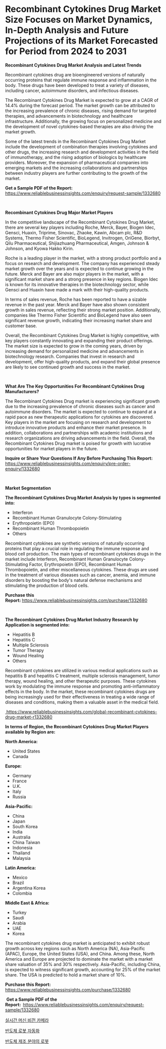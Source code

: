 <p><h1>Recombinant Cytokines Drug Market Size Focuses on Market Dynamics, In-Depth Analysis and Future Projections of its Market Forecasted for Period from 2024 to 2031</h1></p><p><strong>Recombinant Cytokines Drug Market Analysis and Latest Trends</strong></p>
<p><p>Recombinant cytokines drug are bioengineered versions of naturally occurring proteins that regulate immune response and inflammation in the body. These drugs have been developed to treat a variety of diseases, including cancer, autoimmune disorders, and infectious diseases.</p><p>The Recombinant Cytokines Drug Market is expected to grow at a CAGR of 14.4% during the forecast period. The market growth can be attributed to the increasing prevalence of chronic diseases, rising demand for targeted therapies, and advancements in biotechnology and healthcare infrastructure. Additionally, the growing focus on personalized medicine and the development of novel cytokines-based therapies are also driving the market growth.</p><p>Some of the latest trends in the Recombinant Cytokines Drug Market include the development of combination therapies involving cytokines and other drugs, the increasing research and development activities in the field of immunotherapy, and the rising adoption of biologics by healthcare providers. Moreover, the expansion of pharmaceutical companies into emerging markets and the increasing collaborations and partnerships between industry players are further contributing to the growth of the market.</p></p>
<p><strong>Get a Sample PDF of the Report:&nbsp;</strong> <a href="https://www.reliablebusinessinsights.com/enquiry/request-sample/1332680">https://www.reliablebusinessinsights.com/enquiry/request-sample/1332680</a></p>
<p>&nbsp;</p>
<p><strong>Recombinant Cytokines Drug Major Market Players</strong></p>
<p><p>In the competitive landscape of the Recombinant Cytokines Drug Market, there are several key players including Roche, Merck, Bayer, Biogen Idec, Gensci, Huaxin, Triprime, Sinovac, Zhaoke, Kawin, Abcam plc, R&D Systems, Thermo Fisher Scientific, BioLegend, Invitrogen, OriGene, Biorbyt, Qilu Pharmaceutical, Shijiazhuang Pharmaceutical, Amgen, Johnson & Johnson, and Kyowa Hakko Kirin.</p><p>Roche is a leading player in the market, with a strong product portfolio and a focus on research and development. The company has experienced steady market growth over the years and is expected to continue growing in the future. Merck and Bayer are also major players in the market, with a significant market share and a strong presence in key regions. Biogen Idec is known for its innovative therapies in the biotechnology sector, while Gensci and Huaxin have made a mark with their high-quality products.</p><p>In terms of sales revenue, Roche has been reported to have a sizable revenue in the past year. Merck and Bayer have also shown consistent growth in sales revenue, reflecting their strong market position. Additionally, companies like Thermo Fisher Scientific and BioLegend have also seen significant revenue growth, indicating their increasing market share and customer base.</p><p>Overall, the Recombinant Cytokines Drug Market is highly competitive, with key players constantly innovating and expanding their product offerings. The market size is expected to grow in the coming years, driven by increasing demand for personalized medicine and advancements in biotechnology research. Companies that invest in research and development, offer high-quality products, and expand their global presence are likely to see continued growth and success in the market.</p></p>
<p>&nbsp;</p>
<p><strong>What Are The Key Opportunities For Recombinant Cytokines Drug Manufacturers?</strong></p>
<p><p>The Recombinant Cytokines Drug market is experiencing significant growth due to the increasing prevalence of chronic diseases such as cancer and autoimmune disorders. The market is expected to continue to expand at a rapid pace as new therapeutic applications for cytokines are discovered. Key players in the market are focusing on research and development to introduce innovative products and enhance their market presence. In addition, collaborations and partnerships with academic institutions and research organizations are driving advancements in the field. Overall, the Recombinant Cytokines Drug market is poised for growth with lucrative opportunities for market players in the future.</p></p>
<p><strong>Inquire or Share Your Questions If Any Before Purchasing This Report:</strong> <a href="https://www.reliablebusinessinsights.com/enquiry/pre-order-enquiry/1332680">https://www.reliablebusinessinsights.com/enquiry/pre-order-enquiry/1332680</a></p>
<p>&nbsp;</p>
<p><strong>Market Segmentation</strong></p>
<p><strong>The Recombinant Cytokines Drug Market Analysis by types is segmented into:</strong></p>
<p><ul><li>Interferon</li><li>Recombinant Human Granulocyte Colony-Stimulating</li><li>Erythropoietin (EPO)</li><li>Recombinant Human Thrombopoietin</li><li>Others</li></ul></p>
<p><p>Recombinant cytokines are synthetic versions of naturally occurring proteins that play a crucial role in regulating the immune response and blood cell production. The main types of recombinant cytokines drugs in the market include Interferon, Recombinant Human Granulocyte Colony-Stimulating Factor, Erythropoietin (EPO), Recombinant Human Thrombopoietin, and other miscellaneous cytokines. These drugs are used in the treatment of various diseases such as cancer, anemia, and immune disorders by boosting the body's natural defense mechanisms and stimulating the production of blood cells.</p></p>
<p><strong>Purchase this Report:&nbsp;</strong><a href="https://www.reliablebusinessinsights.com/purchase/1332680">https://www.reliablebusinessinsights.com/purchase/1332680</a></p>
<p>&nbsp;</p>
<p><strong>The Recombinant Cytokines Drug Market Industry Research by Application is segmented into:</strong></p>
<p><ul><li>Hepatitis B</li><li>Hepatitis C</li><li>Multiple Sclerosis</li><li>Tumor Therapy</li><li>Wound Healing</li><li>Others</li></ul></p>
<p><p>Recombinant cytokines are utilized in various medical applications such as hepatitis B and hepatitis C treatment, multiple sclerosis management, tumor therapy, wound healing, and other therapeutic purposes. These cytokines work by modulating the immune response and promoting anti-inflammatory effects in the body. In the market, these recombinant cytokines drugs are being increasingly used for their effectiveness in treating a wide range of diseases and conditions, making them a valuable asset in the medical field.</p></p>
<p><a href="https://www.reliablebusinessinsights.com/global-recombinant-cytokines-drug-market-r1332680">&nbsp;https://www.reliablebusinessinsights.com/global-recombinant-cytokines-drug-market-r1332680</a></p>
<p><strong>In terms of Region, the Recombinant Cytokines Drug Market Players available by Region are:</strong></p>
<p>
    <p> <strong> North America: </strong>
        <ul>
            <li>United States</li>
            <li>Canada</li>
        </ul>
        </p> 
    <p> <strong> Europe: </strong>
        <ul>
            <li>Germany</li>
            <li>France</li>
            <li>U.K.</li>
            <li>Italy</li>
            <li>Russia</li>
        </ul>
        </p> 
    <p> <strong> Asia-Pacific: </strong>
        <ul>
            <li>China</li>
            <li>Japan</li>
            <li>South Korea</li>
            <li>India</li>
            <li>Australia</li>
            <li>China Taiwan</li>
            <li>Indonesia</li>
            <li>Thailand</li>
            <li>Malaysia</li>
        </ul>
        </p> 
    <p> <strong> Latin America: </strong>
        <ul>
            <li>Mexico</li>
            <li>Brazil</li>
            <li>Argentina Korea</li>
            <li>Colombia</li>
        </ul>
        </p> 
    <p> <strong> Middle East & Africa: </strong>
        <ul>
            <li>Turkey</li>
            <li>Saudi</li>
            <li>Arabia</li>
            <li>UAE</li>
            <li>Korea</li>
        </ul>
    </p>
    </p>
<p><p>The recombinant cytokines drug market is anticipated to exhibit robust growth across key regions such as North America (NA), Asia-Pacific (APAC), Europe, the United States (USA), and China. Among these, North America and Europe are projected to dominate the market with a market share valuation of 35% and 30% respectively. Asia-Pacific, including China, is expected to witness significant growth, accounting for 25% of the market share. The USA is predicted to hold a market share of 10%.</p></p>
<p><strong>Purchase this Report: </strong><a href="https://www.reliablebusinessinsights.com/purchase/1332680">https://www.reliablebusinessinsights.com/purchase/1332680</a></p>
<p>&nbsp;<strong>Get a Sample PDF of the Report:&nbsp;&nbsp;</strong><a href="https://www.reliablebusinessinsights.com/enquiry/request-sample/1332680">https://www.reliablebusinessinsights.com/enquiry/request-sample/1332680</a></p>
<p><strong></strong></p>
<p><p><a href="https://github.com/gambitz1998/Market-Research-Report-List-1/blob/main/742865092502.md">실시간 머신 비전 카메라</a></p><p><a href="https://github.com/AidenReinger/Market-Research-Report-List-1/blob/main/909561692501.md">반도체 로봇 자동화</a></p><p><a href="https://github.com/wallacBahrtyinger567686/Market-Research-Report-List-2/blob/main/896891592500.md">반도체 제조 분야의 로봇</a></p></p>